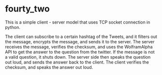 # fourty_two

This is a simple client - server model that uses TCP socket connection in python.

The client can subscribe to a certain hashtag of the Tweets, and it filters out the message, encrypts the message, and sends it to the server.
The server receives the message, verifies the checksum, and uses the WolframAlpha API to get the answer to the question from the twitter.
If the message is not a valid question, it shuts down. The server side then speaks the question out loud, and sends the answer back to the 
client. The client verifies the checksum, and speaks the answer out loud.
